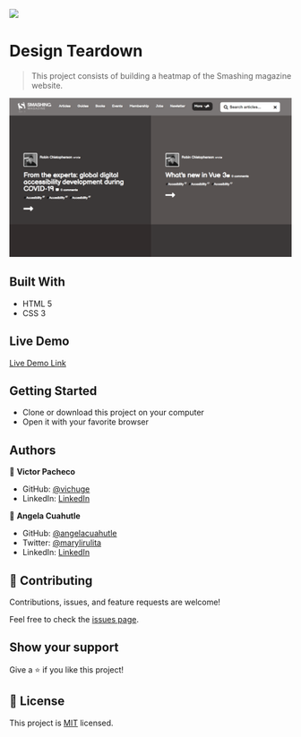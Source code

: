 ![](https://img.shields.io/badge/Microverse-blueviolet)

# Design Teardown

> This project consists of building a heatmap of the Smashing magazine website.

![screenshot](./assets/img/Screenshot.png)

## Built With

- HTML 5
- CSS 3

## Live Demo

[Live Demo Link](https://raw.githack.com/vichuge/5-Design-Teardown/feature/index.html)


## Getting Started

- Clone or download this project on your computer
- Open it with your favorite browser

## Authors

👤 **Victor Pacheco**

- GitHub: [@vichuge](https://github.com/vichuge)
- LinkedIn: [LinkedIn](https://www.linkedin.com/in/victor-pacheco-7946aab2/)

👤 **Angela Cuahutle**

- GitHub: [@angelacuahutle](https://github.com/angelacuahutle)
- Twitter: [@marylirulita](https://twitter.com/marylirulita)
- LinkedIn: [LinkedIn](https://www.linkedin.com/in/mar-y-sol-bautista-alvarez-5a6894151/)

## 🤝 Contributing

Contributions, issues, and feature requests are welcome!

Feel free to check the [issues page](https://github.com/vichuge/5-Design-Teardown/issues).

## Show your support

Give a ⭐️ if you like this project!

## 📝 License

This project is [MIT](https://github.com/vichuge/5-Design-Teardown/blob/main/LICENSE) licensed.
